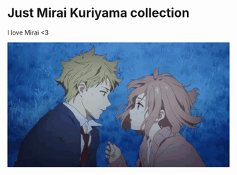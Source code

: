 # Just Mirai Kuriyama collection

I love Mirai <3

<p align="center">
    <img src="https://raw.githubusercontent.com/T3l3sc0p3/CDN-for-personal-use/Kuriyama-Mirai/gifs/stare.gif" alt="Just my love collection hehe">
</p>
